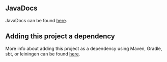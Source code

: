 ## JavaDocs
JavaDocs can be found [here](https://javadoc.jitpack.io/com/github/PimvanderLoos/JCalculator/LATEST/javadoc/).

## Adding this project a dependency
More info about adding this project as a dependency using Maven, Gradle, sbt, or leiningen can be found [here](https://jitpack.io/#PimvanderLoos/JCalculator/LATEST).
